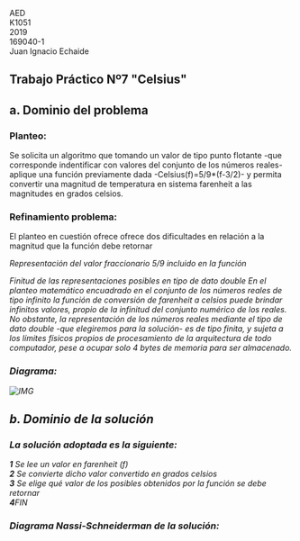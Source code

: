 AED <br>
K1051 <br>
2019 <br>
169040-1 <br>
Juan Ignacio Echaide	

## Trabajo Práctico Nº7 "Celsius"

## <strong>a</strong>. Dominio del problema
### Planteo:
Se solicita un algoritmo que tomando un valor de tipo punto flotante -que corresponde indentificar con valores del conjunto de los números reales- aplique una función previamente dada -Celsius(f)=5/9*(f-3/2)- y permita convertir una magnitud de temperatura en sistema farenheit a las magnitudes en grados celsios.

### Refinamiento problema:
El planteo en cuestión ofrece ofrece dos dificultades en relación a la magnitud que la función debe retornar

<i>Representación del valor fraccionario 5/9 incluido en la función <i>


<i>Finitud de las representaciones posibles en tipo de dato double </i> 
En el planteo matemático encuadrado en el conjunto de los números reales de tipo infinito la función de conversión de farenheit a celsios puede brindar infinitos valores, propio de la infinitud del conjunto numérico de los reales. No obstante, la representación de los números reales mediante el tipo de dato double -que elegiremos para la solución- es de tipo finita, y sujeta a los límites físicos propios de procesamiento de la arquitectura de todo computador, pese a ocupar solo 4 bytes de memoria para ser almacenado.  
  
  

### Diagrama:
![IMG](https://user-images.githubusercontent.com/43832189/57878692-f7842600-77f0-11e9-8aec-77436807c872.png)


## <strong>b</strong>. Dominio de la solución
### La solución adoptada es la siguiente:

<strong>1</strong>  Se lee un valor en farenheit (<cursive>f</cursive>) </br>
<strong>2</strong>  Se convierte dicho valor convertido en grados celsios </br>
<strong>3</strong> Se elige qué valor de los posibles obtenidos por la función se debe retornar </br>
<strong>4</strong>FIN

### Diagrama Nassi-Schneiderman de la solución:



